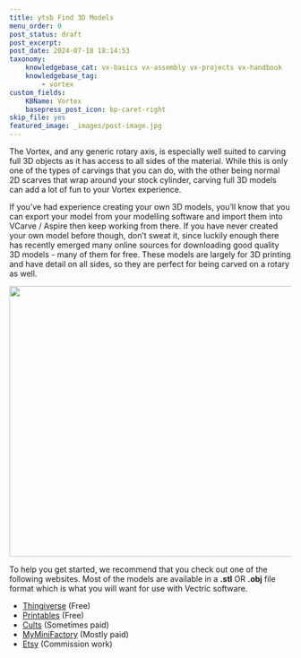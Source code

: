 ```yaml
---
title: ytsb Find 3D Models
menu_order: 0
post_status: draft
post_excerpt: 
post_date: 2024-07-18 18:14:53
taxonomy:
    knowledgebase_cat: vx-basics vx-assembly vx-projects vx-handbook
    knowledgebase_tag:
        - vortex
custom_fields:
    KBName: Vortex
    basepress_post_icon: bp-caret-right
skip_file: yes
featured_image: _images/post-image.jpg
---
```


The Vortex, and any generic rotary axis, is especially well suited to carving full 3D objects as it has access to all sides of the material. While this is only one of the types of carvings that you can do, with the other being normal 2D scarves that wrap around your stock cylinder, carving full 3D models can add a lot of fun to your Vortex experience.

If you’ve had experience creating your own 3D models, you’ll know that you can export your model from your modelling software and import them into VCarve / Aspire then keep working from there. If you have never created your own model before though, don’t sweat it, since luckily enough there has recently emerged many online sources for downloading good quality 3D models - many of them for free. These models are largely for 3D printing and have detail on all sides, so they are perfect for being carved on a rotary as well.

<img class="nar aligncenter wp-image-5877 size-medium" src="https://resources.sienci.com/wp-content/uploads/2023/08/Printables-850x483.jpg" alt="" width="850" height="483" />

To help you get started, we recommend that you check out one of the following websites. Most of the models are available in a **.stl** OR **.obj** file format which is what you will want for use with Vectric software.

<ul>
  <li><a href="https://www.thingiverse.com/">Thingiverse</a> (Free)</li>
  <li><a href="https://www.printables.com/">Printables</a> (Free)</li>
  <li><a href="https://cults3d.com/">Cults</a> (Sometimes paid)</li>
  <li><a href="https://www.myminifactory.com/">MyMiniFactory</a> (Mostly paid)</li>
  <li><a href="https://www.etsy.com/">Etsy</a> (Commission work)</li>
</ul>
